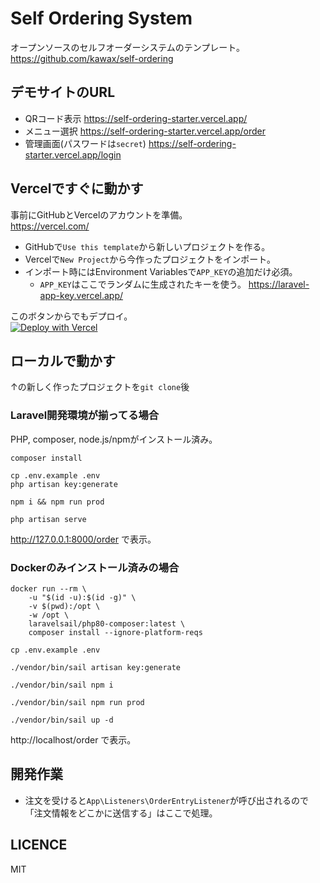 # Self Ordering System

オープンソースのセルフオーダーシステムのテンプレート。  
https://github.com/kawax/self-ordering

## デモサイトのURL
- QRコード表示 https://self-ordering-starter.vercel.app/
- メニュー選択 https://self-ordering-starter.vercel.app/order
- 管理画面(パスワードは`secret`) https://self-ordering-starter.vercel.app/login

## Vercelですぐに動かす
事前にGitHubとVercelのアカウントを準備。  
https://vercel.com/

- GitHubで`Use this template`から新しいプロジェクトを作る。
- Vercelで`New Project`から今作ったプロジェクトをインポート。
- インポート時にはEnvironment Variablesで`APP_KEY`の追加だけ必須。
  - `APP_KEY`はここでランダムに生成されたキーを使う。 https://laravel-app-key.vercel.app/ 

このボタンからでもデプロイ。  
[![Deploy with Vercel](https://vercel.com/button)](https://vercel.com/new/clone?repository-url=https%3A%2F%2Fgithub.com%2Fkawax%2Fself-ordering-starter&env=APP_KEY&envDescription=Laravel%20APP%20Key&envLink=https%3A%2F%2Flaravel-app-key.vercel.app%2F)

## ローカルで動かす

↑の新しく作ったプロジェクトを`git clone`後

### Laravel開発環境が揃ってる場合
PHP, composer, node.js/npmがインストール済み。

```
composer install

cp .env.example .env
php artisan key:generate

npm i && npm run prod

php artisan serve
```
http://127.0.0.1:8000/order で表示。

### Dockerのみインストール済みの場合
```
docker run --rm \
    -u "$(id -u):$(id -g)" \
    -v $(pwd):/opt \
    -w /opt \
    laravelsail/php80-composer:latest \
    composer install --ignore-platform-reqs

cp .env.example .env

./vendor/bin/sail artisan key:generate

./vendor/bin/sail npm i

./vendor/bin/sail npm run prod

./vendor/bin/sail up -d
```
http://localhost/order で表示。

## 開発作業
- 注文を受けると`App\Listeners\OrderEntryListener`が呼び出されるので「注文情報をどこかに送信する」はここで処理。

## LICENCE
MIT
